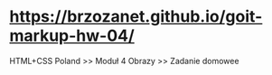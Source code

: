 # https://brzozanet.github.io/goit-markup-hw-04/
HTML+CSS Poland >> Moduł 4 Obrazy >> Zadanie domowee
